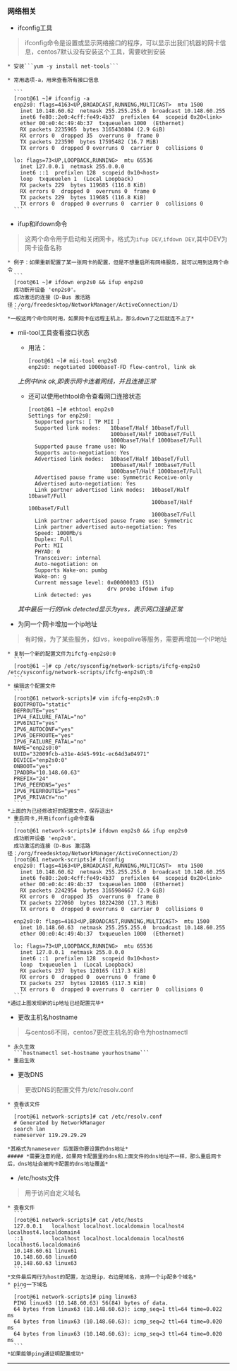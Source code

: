 ### 网络相关
* ifconfig工具  
> ifconfig命令是设置或显示网络接口的程序，可以显示出我们机器的网卡信息，centos7默认没有安装这个工具，需要收到安装  

    * 安装```yum -y install net-tools```  

    * 常用选项-a，用来查看所有接口信息  

      ```
      [root@61 ~]# ifconfig -a
      enp2s0: flags=4163<UP,BROADCAST,RUNNING,MULTICAST>  mtu 1500
        inet 10.148.60.62  netmask 255.255.255.0  broadcast 10.148.60.255
        inet6 fe80::2e0:4cff:fe49:4b37  prefixlen 64  scopeid 0x20<link>
        ether 00:e0:4c:49:4b:37  txqueuelen 1000  (Ethernet)
        RX packets 2235965  bytes 3165430804 (2.9 GiB)
        RX errors 0  dropped 35  overruns 0  frame 0
        TX packets 223590  bytes 17595482 (16.7 MiB)
        TX errors 0  dropped 0 overruns 0  carrier 0  collisions 0

      lo: flags=73<UP,LOOPBACK,RUNNING>  mtu 65536
        inet 127.0.0.1  netmask 255.0.0.0
        inet6 ::1  prefixlen 128  scopeid 0x10<host>
        loop  txqueuelen 1  (Local Loopback)
        RX packets 229  bytes 119685 (116.8 KiB)
        RX errors 0  dropped 0  overruns 0  frame 0
        TX packets 229  bytes 119685 (116.8 KiB)
        TX errors 0  dropped 0 overruns 0  carrier 0  collisions 0
      ```  

* ifup和ifdown命令  
> 这两个命令用于启动和关闭网卡，格式为```ifup DEV```,```ifdown DEV```,其中DEV为网卡设备名称  

    * 例子：如果重新配置了某一张网卡的配置，但是不想重启所有网络服务，就可以用到这两个命令  
      ```
      [root@61 ~]# ifdown enp2s0 && ifup enp2s0
      成功断开设备 'enp2s0'。
      成功激活的连接（D-Bus 激活路径：/org/freedesktop/NetworkManager/ActiveConnection/1）
      ```  
    *一般这两个命令同时用，如果网卡在远程主机上，那么down了之后就连不上了*  

* mii-tool工具查看接口状态  
    * 用法：
      ```  
      [root@61 ~]# mii-tool enp2s0
      enp2s0: negotiated 1000baseT-FD flow-control, link ok
      ```  
    *上例中link ok,即表示网卡连着网线，并且连接正常*  
    * 还可以使用ethtool命令查看网口连接状态  
      ```
      [root@61 ~]# ethtool enp2s0
      Settings for enp2s0:
        Supported ports: [ TP MII ]
        Supported link modes:   10baseT/Half 10baseT/Full 
                                100baseT/Half 100baseT/Full 
                                1000baseT/Half 1000baseT/Full 
        Supported pause frame use: No
        Supports auto-negotiation: Yes
        Advertised link modes:  10baseT/Half 10baseT/Full 
                                100baseT/Half 100baseT/Full 
                                1000baseT/Half 1000baseT/Full 
        Advertised pause frame use: Symmetric Receive-only
        Advertised auto-negotiation: Yes
        Link partner advertised link modes:  10baseT/Half 10baseT/Full 
                                             100baseT/Half 100baseT/Full 
                                             1000baseT/Full 
        Link partner advertised pause frame use: Symmetric
        Link partner advertised auto-negotiation: Yes
        Speed: 1000Mb/s
        Duplex: Full
        Port: MII
        PHYAD: 0
        Transceiver: internal
        Auto-negotiation: on
        Supports Wake-on: pumbg
        Wake-on: g
        Current message level: 0x00000033 (51)
                               drv probe ifdown ifup
        Link detected: yes
        ```  
    *其中最后一行的link detected显示为yes，表示网口连接正常*  

* 为同一个网卡增加一个ip地址  
> 有时候，为了某些服务，如lvs，keepalive等服务，需要再增加一个IP地址  

    * 复制一个新的配置文件为ifcfg-enp2s0:0  
      ```
      [root@61 ~]# cp /etc/sysconfig/network-scripts/ifcfg-enp2s0 /etc/sysconfig/network-scripts/ifcfg-enp2s0\:0
      ```  
    * 编辑这个配置文件  
      ```
      [root@61 network-scripts]# vim ifcfg-enp2s0\:0
      BOOTPROTO="static"
      DEFROUTE="yes"
      IPV4_FAILURE_FATAL="no"
      IPV6INIT="yes"
      IPV6_AUTOCONF="yes"
      IPV6_DEFROUTE="yes"
      IPV6_FAILURE_FATAL="no"
      NAME="enp2s0:0"
      UUID="32009fcb-a31e-4d45-991c-ec64d3a04971"
      DEVICE="enp2s0:0"
      ONBOOT="yes"
      IPADDR="10.148.60.63"
      PREFIX="24"
      IPV6_PEERDNS="yes"
      IPV6_PEERROUTES="yes"
      IPV6_PRIVACY="no"
      ```  
    *上面的为已经修改好的配置文件，保存退出*
    * 重启网卡,并用ifconfig命令查看    
      ```
      [root@61 network-scripts]# ifdown enp2s0 && ifup enp2s0
      成功断开设备 'enp2s0'。
      成功激活的连接（D-Bus 激活路径：/org/freedesktop/NetworkManager/ActiveConnection/2）
      [root@61 network-scripts]# ifconfig
      enp2s0: flags=4163<UP,BROADCAST,RUNNING,MULTICAST>  mtu 1500
        inet 10.148.60.62  netmask 255.255.255.0  broadcast 10.148.60.255
        inet6 fe80::2e0:4cff:fe49:4b37  prefixlen 64  scopeid 0x20<link>
        ether 00:e0:4c:49:4b:37  txqueuelen 1000  (Ethernet)
        RX packets 2242954  bytes 3165984667 (2.9 GiB)
        RX errors 0  dropped 35  overruns 0  frame 0
        TX packets 227060  bytes 18224280 (17.3 MiB)
        TX errors 0  dropped 0 overruns 0  carrier 0  collisions 0

      enp2s0:0: flags=4163<UP,BROADCAST,RUNNING,MULTICAST>  mtu 1500
        inet 10.148.60.63  netmask 255.255.255.0  broadcast 10.148.60.255
        ether 00:e0:4c:49:4b:37  txqueuelen 1000  (Ethernet)

      lo: flags=73<UP,LOOPBACK,RUNNING>  mtu 65536
        inet 127.0.0.1  netmask 255.0.0.0
        inet6 ::1  prefixlen 128  scopeid 0x10<host>
        loop  txqueuelen 1  (Local Loopback)
        RX packets 237  bytes 120165 (117.3 KiB)
        RX errors 0  dropped 0  overruns 0  frame 0
        TX packets 237  bytes 120165 (117.3 KiB)
        TX errors 0  dropped 0 overruns 0  carrier 0  collisions 0
      ```  
    *通过上图发现新的ip地址已经配置完毕*  

* 更改主机名hostname  
> 与centos6不同，centos7更改主机名的命令为hostnamectl  

    * 永久生效  
      ```hostnamectl set-hostname yourhostname```  
    * 重启生效  

* 更改DNS  
> 更改DNS的配置文件为/etc/resolv.conf  

    * 查看该文件  
      ```  
      [root@61 network-scripts]# cat /etc/resolv.conf 
      # Generated by NetworkManager
      search lan
      nameserver 119.29.29.29
      ```  
    *其格式为namesever 后面跟你要设置的dns地址*  
    ##### *需要注意的是，如果网卡配置里的dns和上面文件的dns地址不一样，那么重启网卡后，dns地址会被网卡配置的dns地址覆盖*  

* /etc/hosts文件  
> 用于访问自定义域名  

    * 查看文件  
      ```
      [root@61 network-scripts]# cat /etc/hosts
      127.0.0.1   localhost localhost.localdomain localhost4 localhost4.localdomain4
      ::1         localhost localhost.localdomain localhost6 localhost6.localdomain6
      10.148.60.61 linux61
      10.148.60.60 linux60
      10.148.60.63 linux63
      ```  
    *文件最后两行为host的配置，左边是ip，右边是域名，支持一个ip配多个域名*  
    * ping一下域名  
      ```
      [root@61 network-scripts]# ping linux63
      PING linux63 (10.148.60.63) 56(84) bytes of data.
      64 bytes from linux63 (10.148.60.63): icmp_seq=1 ttl=64 time=0.022 ms
      64 bytes from linux63 (10.148.60.63): icmp_seq=2 ttl=64 time=0.020 ms
      64 bytes from linux63 (10.148.60.63): icmp_seq=3 ttl=64 time=0.020 ms
      ```  
    *如果能够ping通证明配置成功*  

----------------------------------------------------------------------------------

 






